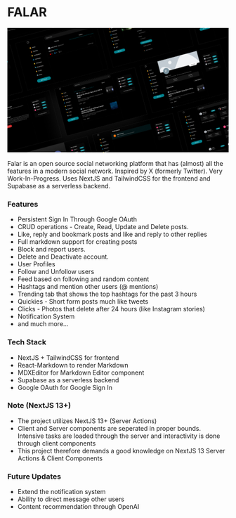 # FALAR

![alt text](https://github.com/invincibleinventor/falarapp/blob/main/mockup.png?raw=true)


Falar is an open source social networking platform that has (almost) all the features in a modern social network. Inspired by X (formerly Twitter). Very Work-In-Progress. Uses NextJS and TailwindCSS for the frontend and Supabase as a serverless backend.

### Features

- Persistent Sign In Through Google OAuth
- CRUD operations - Create, Read, Update and Delete posts.
- Like, reply and bookmark posts and like and reply to other replies
- Full markdown support for creating posts
- Block and report users.
- Delete and Deactivate account.
- User Profiles
- Follow and Unfollow users
- Feed based on following and random content
- Hashtags and mention other users (@ mentions)
- Trending tab that shows the top hashtags for the past 3 hours
- Quickies - Short form posts much like tweets
- Clicks - Photos that delete after 24 hours (like Instagram stories)
- Notification System
- and much more...

### Tech Stack

- NextJS + TailwindCSS for frontend
- React-Markdown to render Markdown
- MDXEditor for Markdown Editor component
- Supabase as a serverless backend
- Google OAuth for Google Sign In

### Note (NextJS 13+)

- The project utilizes NextJS 13+ (Server Actions)
- Client and Server components are seperated in proper bounds. Intensive tasks are loaded through the server and interactivity is done through client components
- This project therefore demands a good knowledge on NextJS 13 Server Actions & Client Components

### Future Updates

- Extend the notification system
- Ability to direct message other users
- Content recommendation through OpenAI
